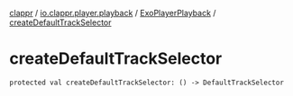 [clappr](../../index.md) / [io.clappr.player.playback](../index.md) / [ExoPlayerPlayback](index.md) / [createDefaultTrackSelector](./create-default-track-selector.md)

# createDefaultTrackSelector

`protected val createDefaultTrackSelector: () -> DefaultTrackSelector`